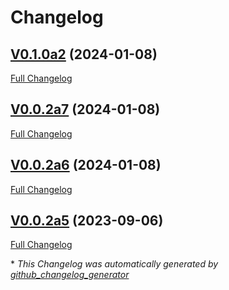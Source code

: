 # Changelog

## [V0.1.0a2](https://github.com/NeonJarbas/ovos-vlc-plugin/tree/V0.1.0a2) (2024-01-08)

[Full Changelog](https://github.com/NeonJarbas/ovos-vlc-plugin/compare/V0.0.2a7...V0.1.0a2)

## [V0.0.2a7](https://github.com/NeonJarbas/ovos-vlc-plugin/tree/V0.0.2a7) (2024-01-08)

[Full Changelog](https://github.com/NeonJarbas/ovos-vlc-plugin/compare/V0.0.2a6...V0.0.2a7)

## [V0.0.2a6](https://github.com/NeonJarbas/ovos-vlc-plugin/tree/V0.0.2a6) (2024-01-08)

[Full Changelog](https://github.com/NeonJarbas/ovos-vlc-plugin/compare/V0.0.2a5...V0.0.2a6)

## [V0.0.2a5](https://github.com/NeonJarbas/ovos-vlc-plugin/tree/V0.0.2a5) (2023-09-06)

[Full Changelog](https://github.com/NeonJarbas/ovos-vlc-plugin/compare/a3120b5e4fac416205f9c2dc6fd6131a5424f9ad...V0.0.2a5)



\* *This Changelog was automatically generated by [github_changelog_generator](https://github.com/github-changelog-generator/github-changelog-generator)*
